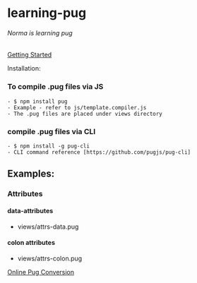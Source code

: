 # learning-pug
###### Norma is learning pug

[Getting Started](https://pugjs.org/api/getting-started.html)

Installation:

### To compile .pug files via JS
    - $ npm install pug
    - Example - refer to js/template.compiler.js
    - The .pug files are placed under views directory

### compile .pug files via CLI
    - $ npm install -g pug-cli
    - CLI command reference [https://github.com/pugjs/pug-cli]

## Examples:

### Attributes
#### data-attributes
  - views/attrs-data.pug
#### colon attributes
  - views/attrs-colon.pug

[Online Pug Conversion](https://pughtml.com/)